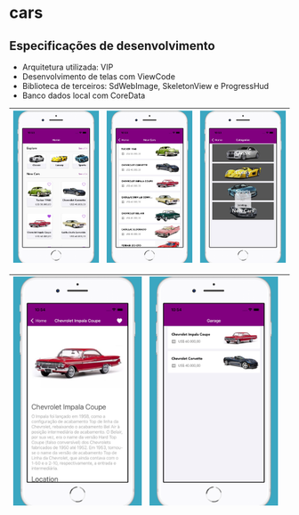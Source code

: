 # cars


## Especificações de desenvolvimento

* Arquitetura utilizada: VIP
* Desenvolvimento de telas com ViewCode
* Biblioteca de terceiros: SdWebImage, SkeletonView e ProgressHud
* Banco dados local com CoreData

| ![Imagem 1](https://github.com/brunocostac/cars/blob/main/screenshots/Apple%20iPhone%208%20Plus%20Screenshot%200.png) | ![Imagem 2](https://github.com/brunocostac/cars/blob/main/screenshots/Apple%20iPhone%208%20Plus%20Screenshot%201.png) | ![Imagem 3](https://github.com/brunocostac/cars/blob/main/screenshots/Apple%20iPhone%208%20Plus%20Screenshot%202.png) |
| --- | --- | --- |

| ![Imagem 1](https://github.com/brunocostac/cars/blob/main/screenshots/Apple%20iPhone%208%20Plus%20Screenshot%203.png) | ![Imagem 2](https://github.com/brunocostac/cars/blob/main/screenshots/Apple%20iPhone%208%20Plus%20Screenshot%204.png) |  |
| --- | --- | --- |
